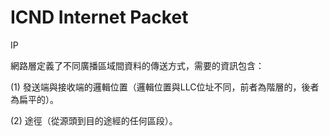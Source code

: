 # ICND Internet Packet
IP

網路層定義了不同廣播區域間資料的傳送方式，需要的資訊包含：

(1) 發送端與接收端的邏輯位置（邏輯位置與LLC位址不同，前者為階層的，後者為扁平的）。

(2) 途徑（從源頭到目的途經的任何區段）。
